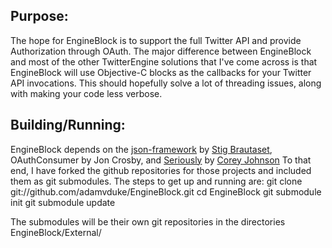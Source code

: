 Purpose:
--------

The hope for EngineBlock is to support the full Twitter API and provide Authorization
through OAuth. The major difference between EngineBlock and most of the other TwitterEngine
solutions that I've come across is that EngineBlock will use Objective-C blocks as the callbacks
for your Twitter API invocations. This should hopefully solve a lot of threading issues, along with
making your code less verbose.

Building/Running:
-----------------

EngineBlock depends on the [json-framework](https://github.com/stig/json-framework) by [Stig Brautaset](https://github.com/stig), 
OAuthConsumer by Jon Crosby, and [Seriously](https://github.com/probablycorey/seriously) by [Corey Johnson](https://github.com/probablycorey)
To that end, I have forked the github repositories for those projects and included them as git submodules.
The steps to get up and running are:
     git clone git://github.com/adamvduke/EngineBlock.git
     cd EngineBlock
     git submodule init
     git submodule update

The submodules will be their own git repositories in the directories EngineBlock/External/
